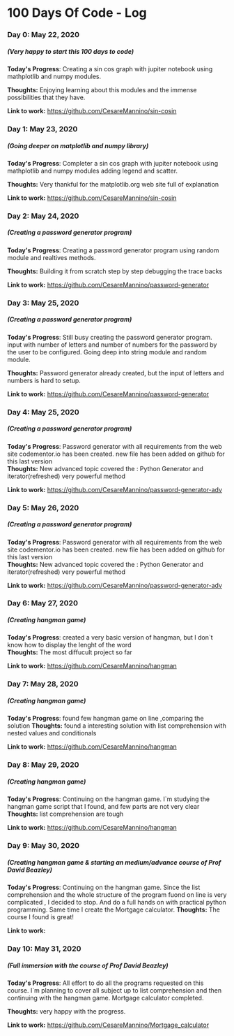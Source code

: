 # 100 Days Of Code - Log

### Day 0: May 22, 2020 
##### (Very happy to start this 100 days to code)

**Today's Progress**: Creating a sin cos graph with jupiter notebook using mathplotlib and numpy modules.

**Thoughts:** Enjoying learning about this modules and the immense possibilities that they have.

**Link to work:** https://github.com/CesareMannino/sin-cosin


### Day 1: May 23, 2020 
##### (Going deeper on matplotlib and numpy library)

**Today's Progress**: Completer a sin cos graph with jupiter notebook using mathplotlib and numpy modules adding legend and scatter.

**Thoughts:** Very thankful for the matplotlib.org web site full of explanation

**Link to work:** https://github.com/CesareMannino/sin-cosin


### Day 2: May 24, 2020 
##### (Creating a password generator program)

**Today's Progress**: Creating a password generator program using random module and realtives methods.

**Thoughts:** Building it from scratch step by step debugging the trace backs

**Link to work:** https://github.com/CesareMannino/password-generator



### Day 3: May 25, 2020 
##### (Creating a password generator program)

**Today's Progress**: Still busy creating the password generator program. input with number of letters and number of numbers for the
password by the user to be configured. Going deep into string module and random module.

**Thoughts:** Password generator already created, but the input of letters and numbers is hard to setup.

**Link to work:** https://github.com/CesareMannino/password-generator


### Day 4: May 25, 2020 
##### (Creating a password generator program)

**Today's Progress**: Password generator with all requirements from the web site codementor.io has been created. new file has been added on github for this last version  
**Thoughts:** New advanced topic covered the : Python Generator and iterator(refreshed) very powerful method

**Link to work:** https://github.com/CesareMannino/password-generator-adv

### Day 5: May 26, 2020 
##### (Creating a password generator program)

**Today's Progress**: Password generator with all requirements from the web site codementor.io has been created. new file has been added on github for this last version  
**Thoughts:** New advanced topic covered the : Python Generator and iterator(refreshed) very powerful method

**Link to work:** https://github.com/CesareMannino/password-generator-adv

### Day 6: May 27, 2020 
##### (Creating hangman game)

**Today's Progress**: created a very basic version of hangman, but I don`t know how to display the lenght of the word  
**Thoughts:** The most diffucult project so far

**Link to work:** https://github.com/CesareMannino/hangman

### Day 7: May 28, 2020 
##### (Creating hangman game)

**Today's Progress**: found few hangman game on line ,comparing the solution
**Thoughts:** found a interesting solution with list comprehension with nested values and conditionals

**Link to work:** https://github.com/CesareMannino/hangman

### Day 8: May 29, 2020 
##### (Creating hangman game)

**Today's Progress**: Continuing on the hangman game. I`m studying the hangman game script that I found, and few parts are not very clear  
**Thoughts:** list comprehension are tough

**Link to work:** https://github.com/CesareMannino/hangman

### Day 9: May 30, 2020 
##### (Creating hangman game & starting an medium/advance course of Prof David Beazley)

**Today's Progress**: Continuing on the hangman game. Since the list comprehension and the whole structure of the program fuond on line is very complicated , I decided to stop. And do a full hands on with practical python programming. Same time I create the Mortgage calculator.
**Thoughts:** The course I found is great!

**Link to work:** 

### Day 10: May 31, 2020 
##### (Full immersion with the course of Prof David Beazley)

**Today's Progress**: All effort to do all the programs requested on this course. I`m planning to cover all subject up to list comprehension and then continuing with the hangman game. Mortgage calculator completed.

**Thoughts:** very happy with the progress.

**Link to work:** https://github.com/CesareMannino/Mortgage_calculator



